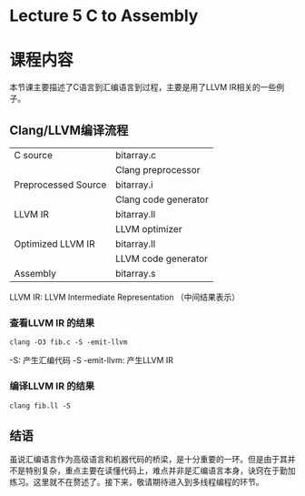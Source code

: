 # Lecture 5 C to Assembly

# 课程内容
本节课主要描述了C语言到汇编语言到过程，主要是用了LLVM IR相关的一些例子。

## Clang/LLVM编译流程

| | |
|-|-|
| C source | bitarray.c |
| | Clang preprocessor |
| Preprocessed Source | bitarray.i |
| | Clang code generator |
| LLVM IR | bitarray.ll |
| | LLVM optimizer |
| Optimized LLVM IR | bitarray.ll |
| | LLVM code generator |
| Assembly | bitarray.s |

LLVM IR: LLVM Intermediate Representation （中间结果表示）

### 查看LLVM IR 的结果
``` shelll
clang -O3 fib.c -S -emit-llvm
```
-S: 产生汇编代码
-S -emit-llvm: 产生LLVM IR

### 编译LLVM IR 的结果
``` shell
clang fib.ll -S
```

## 结语

虽说汇编语言作为高级语言和机器代码的桥梁，是十分重要的一环。但是由于其并不是特别复杂，重点主要在读懂代码上，难点并非是汇编语言本身，诀窍在于勤加练习。这里就不在赘述了。接下来，敬请期待进入到多线程编程的环节。